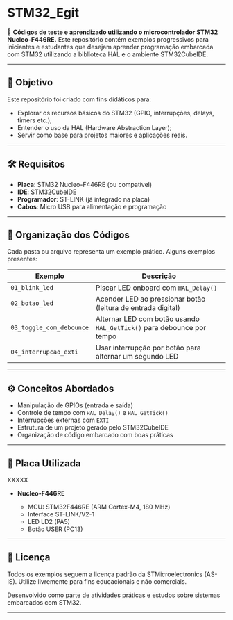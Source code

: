 # STM32_Egit

📘 **Códigos de teste e aprendizado utilizando o microcontrolador STM32 Nucleo-F446RE.**
Este repositório contém exemplos progressivos para iniciantes e estudantes que desejam aprender programação embarcada com STM32 utilizando a biblioteca HAL e o ambiente STM32CubeIDE.

---

## 🧠 Objetivo

Este repositório foi criado com fins didáticos para:

* Explorar os recursos básicos do STM32 (GPIO, interrupções, delays, timers etc.);
* Entender o uso da HAL (Hardware Abstraction Layer);
* Servir como base para projetos maiores e aplicações reais.

---

## 🛠️ Requisitos

* **Placa**: STM32 Nucleo-F446RE (ou compatível)
* **IDE**: [STM32CubeIDE](https://www.st.com/en/development-tools/stm32cubeide.html)
* **Programador**: ST-LINK (já integrado na placa)
* **Cabos**: Micro USB para alimentação e programação

---

## 📂 Organização dos Códigos

Cada pasta ou arquivo representa um exemplo prático. Alguns exemplos presentes:

| Exemplo                  | Descrição                                                             |
| ------------------------ | --------------------------------------------------------------------- |
| `01_blink_led`           | Piscar LED onboard com `HAL_Delay()`                                  |
| `02_botao_led`           | Acender LED ao pressionar botão (leitura de entrada digital)          |
| `03_toggle_com_debounce` | Alternar LED com botão usando `HAL_GetTick()` para debounce por tempo |
| `04_interrupcao_exti`    | Usar interrupção por botão para alternar um segundo LED               |

---

## ⚙️ Conceitos Abordados

* Manipulação de GPIOs (entrada e saída)
* Controle de tempo com `HAL_Delay()` e `HAL_GetTick()`
* Interrupções externas com `EXTI`
* Estrutura de um projeto gerado pelo STM32CubeIDE
* Organização de código embarcado com boas práticas

---

## 📌 Placa Utilizada

XXXXX

* **Nucleo-F446RE**

  * MCU: STM32F446RE (ARM Cortex-M4, 180 MHz)
  * Interface ST-LINK/V2-1
  * LED LD2 (PA5)
  * Botão USER (PC13)

---

## 📄 Licença

Todos os exemplos seguem a licença padrão da STMicroelectronics (AS-IS). Utilize livremente para fins educacionais e não comerciais.


Desenvolvido como parte de atividades práticas e estudos sobre sistemas embarcados com STM32.

---
